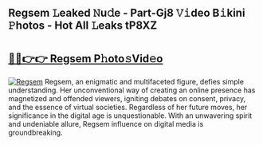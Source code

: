 ## Regsem 𝙻eaked 𝙽u𝚍e - Part-Gj8 𝚅𝚒deo B𝚒kini 𝙿hotos - Hot All 𝙻eaks tP8XZ

# <h2><a href="http://ld0iaw.urlbe.top/?page=Regsem">🔗🔗👉👉 Regsem P𝚑oto𝚜Vid𝚎o</a></h2>

[![Regsem](https://i.imgur.com/eBuTRDB.gif)](http://ld0iaw.urlbe.top/?page=Regsem)
Regsem, an enigmatic and multifaceted figure, defies simple understanding. Her unconventional way of creating an online presence has magnetized and offended viewers, igniting debates on consent, privacy, and the essence of virtual societies. Regardless of her future moves, her significance in the digital age is unquestionable. With an unwavering spirit and undeniable allure, Regsem influence on digital media is groundbreaking.
